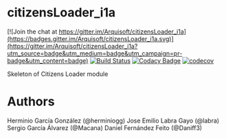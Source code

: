 # citizensLoader_i1a

[![Join the chat at https://gitter.im/Arquisoft/citizensLoader_i1a](https://badges.gitter.im/Arquisoft/citizensLoader_i1a.svg)](https://gitter.im/Arquisoft/citizensLoader_i1a?utm_source=badge&utm_medium=badge&utm_campaign=pr-badge&utm_content=badge)
[![Build Status](https://travis-ci.org/Arquisoft/citizensLoader_i1a.svg?branch=master)](https://travis-ci.org/Arquisoft/citizensLoader_i1a)
[![Codacy Badge](https://api.codacy.com/project/badge/Grade/e680327c40a44a6b8378a8171066e341)](https://www.codacy.com/app/jelabra/citizensLoader_i1a?utm_source=github.com&utm_medium=referral&utm_content=Arquisoft/citizensLoader_i1a&utm_campaign=badger)
[![codecov](https://codecov.io/gh/Arquisoft/citizensLoader_i1a/branch/master/graph/badge.svg)](https://codecov.io/gh/Arquisoft/citizensLoader_i1a)

Skeleton of Citizens Loader module

# Authors

Herminio García González (@herminiogg)
Jose Emilio Labra Gayo (@labra)
Sergio García Álvarez (@Macana)
Daniel Fernández Feito (@Daniff3)
